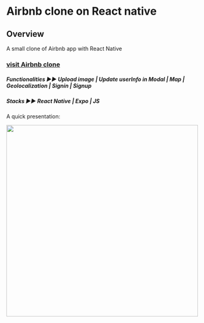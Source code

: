 # Airbnb clone on React native


## Overview
A small clone of Airbnb app with React Native

### [visit Airbnb clone](https://expo.dev/@yiyi41/NavApp?serviceType=classic&distribution=expo-go)


*<h5 align="left">Functionalities ▶︎▶︎ Upload image | Update userInfo in Modal | Map | Geolocalization | Signin | Signup</h5>*
*<h5 align="left">Stacks ▶︎▶︎ React Native | Expo | JS  </h5>*</p>



A quick presentation:
<p align="left" >
<img align="left" width="500" src="https://res.cloudinary.com/dps4zteie/image/upload/v1654269436/airbnb-demo_mi4tno.gif"/>
